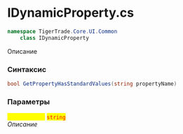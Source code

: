 
# IDynamicProperty.cs
```csharp
namespace TigerTrade.Core.UI.Common  
    class IDynamicProperty
```

Описание

### Синтаксис
```csharp
bool GetPropertyHasStandardValues(string propertyName)
```

### Параметры  
<mark style="color:yellow;">**`propertyName`**</mark> <mark style="color:red;">`string`</mark>  
 *Описание*  
  

                    
                    